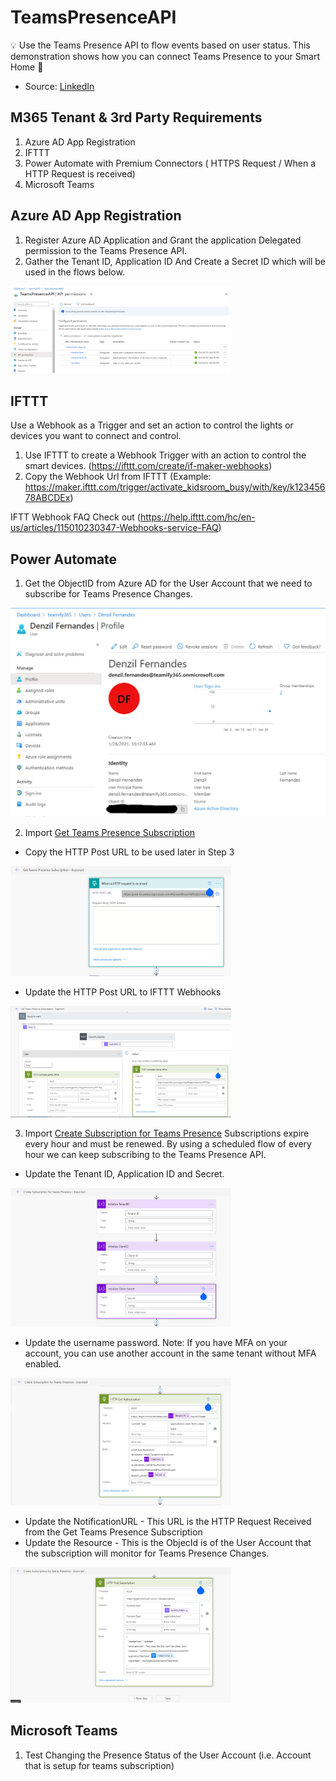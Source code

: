 # TeamsPresenceAPI
💡 Use the Teams Presence API to flow events based on user status. This demonstration shows how you can connect Teams Presence to your Smart Home 🏬
* Source: [LinkedIn](https://www.linkedin.com/posts/denzilfernandes_microsoft365-powerautomate-apifirst-activity-6755244173097623553-GCTN) 

## M365 Tenant & 3rd Party Requirements 
1. Azure AD App Registration
2. IFTTT 
2. Power Automate with Premium Connectors ( HTTPS Request / When a HTTP Request is received)
3. Microsoft Teams 

## Azure AD App Registration
1. Register Azure AD Application and Grant the application Delegated permission to the Teams Presence API.
2. Gather the Tenant ID, Application ID And Create a Secret ID which will be used in the flows below.
<img src="https://github.com/M365-DenzilFernandes/TeamsPresenceAPI/blob/main/1-AzureADAppRegistration.png" style="max-width:70%;">

## IFTTT
Use a Webhook as a Trigger and set an action to control the lights or devices you want to connect and control. 
1. Use IFTTT to create a Webhook Trigger with an action to control the smart devices. (https://ifttt.com/create/if-maker-webhooks)
2. Copy the Webhook Url from IFTTT (Example: https://maker.ifttt.com/trigger/activate_kidsroom_busy/with/key/k12345678ABCDEx)

IFTT Webhook FAQ Check out (https://help.ifttt.com/hc/en-us/articles/115010230347-Webhooks-service-FAQ)

## Power Automate
1. Get the ObjectID from Azure AD for the User Account that we need to subscribe for Teams Presence Changes.
<img src="https://github.com/M365-DenzilFernandes/TeamsPresenceAPI/blob/main/1-AzureADUserObjectID.png">

2. Import [Get Teams Presence Subscription](https://github.com/M365-DenzilFernandes/TeamsPresenceAPI/blob/main/3A0-GetTeamsPresenceSubscription-Exported_20210128160412.zip)

  * Copy the HTTP Post URL to be used later in Step 3
<img src="https://github.com/M365-DenzilFernandes/TeamsPresenceAPI/blob/main/3A1-PowerAutomate-GetTeamsPresenceSubscription-CopyHTTPRequestReceived.png" style="max-width:70%;">

 * Update the HTTP Post URL to IFTTT Webhooks
<img src="https://github.com/M365-DenzilFernandes/TeamsPresenceAPI/blob/main/3A2-PowerAutomate-GetTeamsPresenceSubscription-UpdatePostToTriggerIFTTT.png" style="max-width:70%;">

3. Import [Create Subscription for Teams Presence](https://github.com/M365-DenzilFernandes/TeamsPresenceAPI/blob/main/3B0-CreateSubscriptionforTeamsPresence-Exported_20210128160435.zip)
Subscriptions expire every hour and must be renewed. By using a scheduled flow of every hour we can keep subscribing to the Teams Presence API. 

 * Update the Tenant ID, Application ID and Secret. 
<img src="https://github.com/M365-DenzilFernandes/TeamsPresenceAPI/blob/main/3B1-PowerAutomate-CreateSubscriptionforTeamsPresence-UpdateUserNamePassword.png" style="max-width:70%;">

 * Update the username password. Note: If you have MFA on your account, you can use another account in the same tenant without MFA enabled.
<img src="https://github.com/M365-DenzilFernandes/TeamsPresenceAPI/blob/main/3B2-PowerAutomate-CreateSubscriptionforTeamsPresence-UpdateUserNamePassword.png" style="max-width:70%;">

  * Update the NotificationURL - This URL is the HTTP Request Received from the Get Teams Presence Subscription
  * Update the Resource - This is the ObjecId is of the User Account that the subscription will monitor for Teams Presence Changes.

<img src="https://github.com/M365-DenzilFernandes/TeamsPresenceAPI/blob/main/3B3-PowerAutomate-CreateSubscriptionforTeamsPresence-UpdateNotificationUrl%2BResourceGUID.png" style="max-width:70%;">

## Microsoft Teams
1. Test Changing the Presence Status of the User Account (i.e. Account that is setup for teams subscription)
